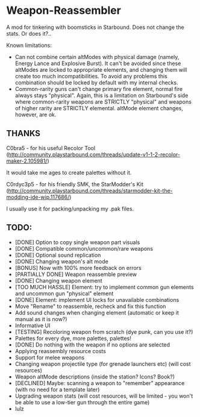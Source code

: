 # Weapon-Reassembler
A mod for tinkering with boomsticks in Starbound. Does not change the stats. Or does it?..

Known limitations:
- Can not combine certain altModes with physical damage (namely, Energy Lance and Explosive Burst). It can't be avoided since these altModes are locked to appropriate elements, and changing them will create too much incompatibilities. To avoid any problems this combination should be locked by default with my internal checks.
- Common-rarity guns can't change primary fire element, normal fire always stays "physical". Again, this is a limitation on Starbound's side where common-rarity weapons are STRICTLY "physical" and weapons of higher rarity are STRICTLY elemental. altMode element changes, however, are ok.

## THANKS
C0bra5 - for his useful Recolor Tool (http://community.playstarbound.com/threads/update-v1-1-2-recolor-maker-2.105981/)

It would take me ages to create palettes without it.

C0rdyc3p5 - for his friendly SMK, the StarModder's Kit (http://community.playstarbound.com/threads/starmodder-kit-the-modding-ide-wip.117686/)

I usually use it for packing/unpacking my .pak files.

## TODO:

- [DONE] Option to copy single weapon part visuals
- [DONE] Compatible common/uncommon/rare weapons
- [DONE] Optional sound replication
- [DONE] Changing weapon's alt mode
- [BONUS] Now with 100% more feedback on errors
- [PARTIALLY DONE] Weapon reassemble preview
- [DONE] Changing weapon element
- [TOO MUCH HASSLE] Element: try to implement common gun elements and uncommon gun "physical" element
- [DONE] Element: implement UI locks for unavailable combinations
- Move "Rename" to reassemble, recheck and fix this function
- Add sound changes when changing element (automatic or keep it manual as it is now?)
- Informative UI
- [TESTING] Recoloring weapon from scratch (dye punk, can you use it?)
- Palettes for every dye, more palettes, palettes!
- [DONE] Do nothing with the weapon if no options are selected
- Applying reassembly resource costs
- Support for melee weapons
- Changing weapon projectile type (for grenade launchers etc) (will cost resources)
- Weapon altMode descriptions (inside the station? Icons? Book?)
- [DECLINED] Maybe: scanning a weapon to "remember" appearance (with no need for a template later)
- Upgrading weapon stats (will cost resources, will be limited - you won't be able to use a low-tier gun through the entire game)
- lulz
